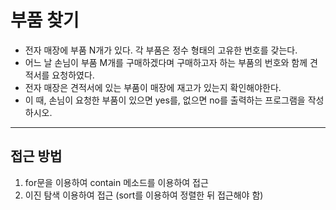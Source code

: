 # 부품 찾기
- 전자 매장에 부품 N개가 있다. 각 부품은 정수 형태의 고유한 번호를 갖는다.
- 어느 날 손님이 부품 M개를 구매하겠다며 구매하고자 하는 부품의 번호와 함께 견적서를 요청하였다.
- 전자 매장은 견적서에 있는 부품이 매장에 재고가 있는지 확인해야한다.
- 이 때, 손님이 요청한 부품이 있으면 yes를, 없으면 no를 출력하는 프로그램을 작성하시오.
***
## 접근 방법
1. for문을 이용하여 contain 메소드를 이용하여 접근
2. 이진 탐색 이용하여 접근 (sort를 이용하여 정렬한 뒤 접근해야 함)
